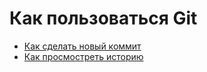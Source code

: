 # Как пользоваться Git
- [Как сделать новый коммит](./commit_help.md)
- [Как просмостреть историю](./log_help.md)
